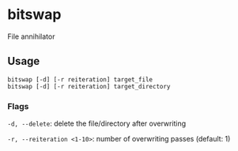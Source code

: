 # bitswap
File annihilator
## Usage
```
bitswap [-d] [-r reiteration] target_file
bitswap [-d] [-r reiteration] target_directory
```
### Flags
`-d, --delete`: delete the file/directory after overwriting

`-r, --reiteration <1-10>`: number of overwriting passes (default: 1)
